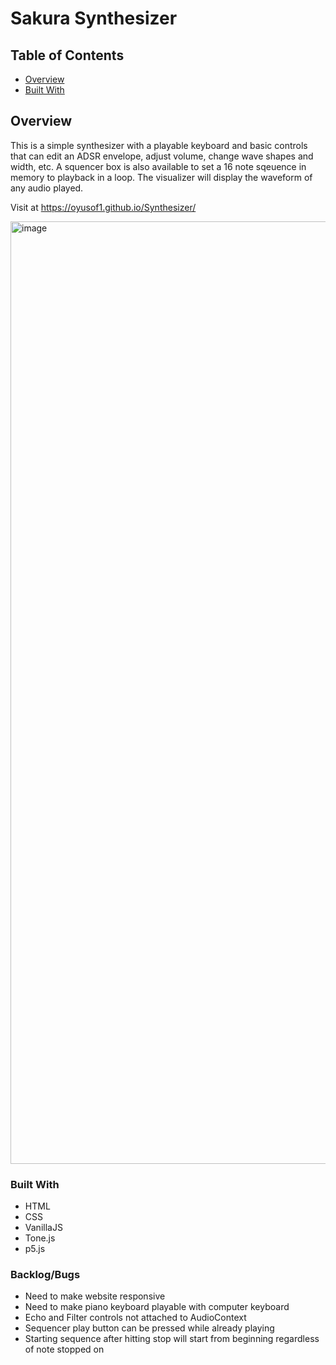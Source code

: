 # Sakura Synthesizer

## Table of Contents

- [Overview](#overview)
- [Built With](#built-with)

## Overview
This is a simple synthesizer with a playable keyboard and basic controls that can edit an ADSR envelope, adjust volume, change wave shapes and width, etc. A squencer box is
also available to set a 16 note sqeuence in memory to playback in a loop. The visualizer will display the waveform of any audio played. 

Visit at https://oyusof1.github.io/Synthesizer/

<img width="1508" alt="image" src="https://user-images.githubusercontent.com/77765671/204092939-d8a1dfff-8ccb-4fb7-8cc7-245f8fbee219.png">

### Built With

- HTML
- CSS
- VanillaJS
- Tone.js
- p5.js 

### Backlog/Bugs

- Need to make website responsive
- Need to make piano keyboard playable with computer keyboard
- Echo and Filter controls not attached to AudioContext 
- Sequencer play button can be pressed while already playing
- Starting sequence after hitting stop will start from beginning regardless of note stopped on
